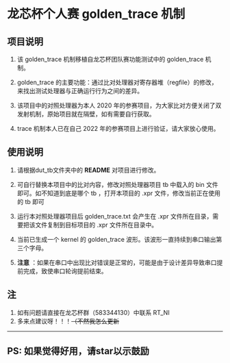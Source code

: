 # 龙芯杯个人赛 golden_trace 机制

## 项目说明

1. 该 golden_trace 机制移植自龙芯杯团队赛功能测试中的 golden_trace 机制。

2. golden_trace 的主要功能：通过比对处理器对寄存器堆（regfile）的修改，来找出测试处理器与正确运行行为之间的差异。

3. 该项目中的对照处理器为本人 2020 年的参赛项目，为大家比对方便关闭了双发射机制，原始项目就在隔壁，如有需要自行获取。

4. trace 机制本人已在自己 2022 年的参赛项目上进行验证，请大家放心使用。

## 使用说明

1. 请根据dut_tb文件夹中的 __README__ 对项目进行修改。

2. 可自行替换本项目中的比对内容，修改对照处理器项目 tb 中载入的 bin 文件即可。如不知道到底是哪个 tb ，打开本项目的 .xpr 文件，修改当前正在使用的 tb 即可

3. 运行本对照处理器项目后 golden_trace.txt 会产生在 .xpr 文件所在目录，需要把该文件复制到目标项目的 .xpr 文件所在目录中。

4. 当前已生成一个 kernel 的 golden_trace 波形。该波形一直持续到串口输出第三个字母。

5. __注意__ ：如果在串口中出现比对错误是正常的，可能是由于设计差异导致串口提前完成，致使串口轮询提前结束。

## 注

1. 如有问题请直接在龙芯杯群（583344130）中联系 RT_NI
2. 多来点建议呀！！！~~（不然我怎么更新~~

---

## PS: 如果觉得好用，请star以示鼓励